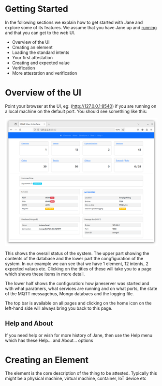 # Getting Started

In the following sections we explain how to get started with Jane and explore some of its features. We assume that you have Jane up and [running](running.md) and that you can get to the web UI.

   * Overview of the UI
   * Creating an element
   * Loading the standard intents
   * Your first attestation
   * Creating and expected value
   * Verification
   * More attestation and verification

# Overview of the UI

Point your browser at the UI, eg: (http://127.0.0.1:8540) if you are running on a local machine on the default port. You should see something like this:

![Jane WebUI Home Page](images/janewebuihomepage.png "Jane WebUI Home Page")

This shows the overall status of the system. The upper part showing the contents of the database and the lower part the congfiguration of the system. In our example we can see that we have 1 element, 12 intents, 2 expected values etc. Clicking on the titles of these will take you to a page which shows these items in more detail.

The lower half shows the configuration: how janeserver was started and with what paratmers, what services are running and on what ports, the state of the MQTT messagebus, Mongo databaes and the logging file.

The top bar is available on all pages and clicking on the home icon on the left-hand side will always bring you back to this page.

## Help and About

If you need help or wish for more history of Jane, then use the Help menu which has these Help... and About... options

# Creating an Element

The element is the core description of the thing to be attested. Typically this might be a physical machine, virtual machine, container, IoT device etc